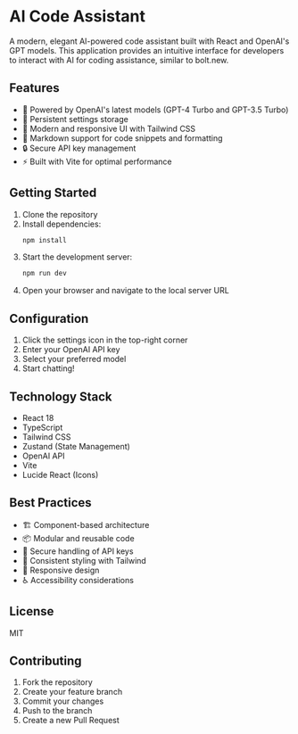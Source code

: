 # AI Code Assistant

A modern, elegant AI-powered code assistant built with React and OpenAI's GPT models. This application provides an intuitive interface for developers to interact with AI for coding assistance, similar to bolt.new.

## Features

- 🤖 Powered by OpenAI's latest models (GPT-4 Turbo and GPT-3.5 Turbo)
- 💾 Persistent settings storage
- 🎨 Modern and responsive UI with Tailwind CSS
- 📝 Markdown support for code snippets and formatting
- 🔒 Secure API key management
- ⚡ Built with Vite for optimal performance

## Getting Started

1. Clone the repository
2. Install dependencies:
   ```bash
   npm install
   ```
3. Start the development server:
   ```bash
   npm run dev
   ```
4. Open your browser and navigate to the local server URL

## Configuration

1. Click the settings icon in the top-right corner
2. Enter your OpenAI API key
3. Select your preferred model
4. Start chatting!

## Technology Stack

- React 18
- TypeScript
- Tailwind CSS
- Zustand (State Management)
- OpenAI API
- Vite
- Lucide React (Icons)

## Best Practices

- 🏗️ Component-based architecture
- 📦 Modular and reusable code
- 🔐 Secure handling of API keys
- 🎨 Consistent styling with Tailwind
- 📱 Responsive design
- ♿ Accessibility considerations

## License

MIT

## Contributing

1. Fork the repository
2. Create your feature branch
3. Commit your changes
4. Push to the branch
5. Create a new Pull Request